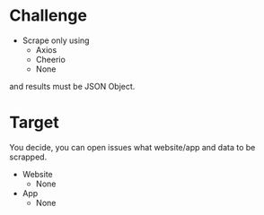 # Challenge
- Scrape only using
  - Axios
  - Cheerio
  - None

and results must be JSON Object.

# Target
You decide, you can open issues what website/app and data to be scrapped.
- Website
  - None
- App
  - None
